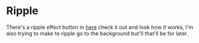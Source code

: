 # Ripple
 There's a ripple effect button in [here](https://aognyan.github.io/Ripple/) check it out and look how it works, I'm also trying to make te ripple go to the background but'll that'll be for later.
